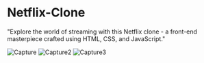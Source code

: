 # Netflix-Clone
 "Explore the world of streaming with this Netflix clone - a front-end masterpiece crafted using HTML, CSS, and JavaScript."
 
![Capture](https://github.com/ayushwankhede1902/Netflix-Clone/assets/138423723/126d3872-b6de-4b70-a023-7d952a501038)
![Capture2](https://github.com/ayushwankhede1902/Netflix-Clone/assets/138423723/72f20ffe-ff3d-48d1-a69f-ea2d93f01068)
![Capture3](https://github.com/ayushwankhede1902/Netflix-Clone/assets/138423723/cf56ab53-8f06-4196-a0bd-4cd393bb412c)
